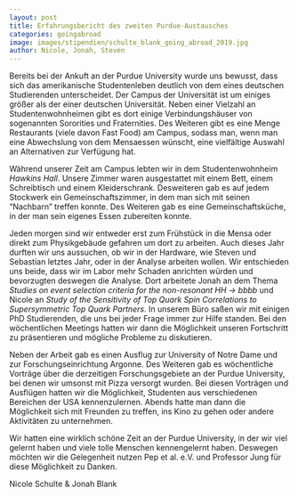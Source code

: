 ```yaml
---
layout: post
title: Erfahrungsbericht des zweiten Purdue-Austausches
categories: goingabroad
image: images/stipendien/schulte_blank_going_abroad_2019.jpg
author: Nicole, Jonah, Steven
---
```



Bereits bei der Ankuft an der Purdue University wurde uns bewusst, dass sich das amerikanische Studentenleben deutlich von dem eines deutschen Studierenden unterscheidet. Der Campus der Universität ist um einiges größer als der einer deutschen Universität. Neben einer Vielzahl an Studentenwohnheimen gibt es dort einige Verbindungshäuser von sogenannten Sororities und Fraternities. Des Weiteren gibt es eine Menge Restaurants (viele davon Fast Food) am Campus, sodass man, wenn man eine Abwechslung von dem Mensaessen wünscht, eine vielfältige Auswahl an Alternativen zur Verfügung hat.

Während unserer Zeit am Campus lebten wir in dem Studentenwohnheim _Hawkins Hall_. Unsere Zimmer waren ausgestattet mit einem Bett, einem Schreibtisch und einem Kleiderschrank. Desweiteren gab es auf jedem Stockwerk ein Gemeinschaftszimmer, in dem man sich mit seinen “Nachbarn” treffen konnte. Des Weiteren gab es eine Gemeinschaftsküche, in der man sein eigenes Essen zubereiten konnte.

Jeden morgen sind wir entweder erst zum Frühstück in die Mensa oder direkt zum Physikgebäude gefahren um dort zu arbeiten. Auch dieses Jahr durften wir uns aussuchen, ob wir in der Hardware, wie Steven und Sebastian letztes Jahr, oder in der Analyse arbeiten wollen. Wir entschieden uns beide, dass wir im Labor mehr Schaden anrichten würden und bevorzugten deswegen die Analyse. Dort arbeitete Jonah an dem Thema _Studies on event selection criteria for the non-resonant HH → bbbb_ und Nicole an _Study of the Sensitivity of Top Quark Spin Correlations to Supersymmetric Top Quark Partners_. In unserem Büro saßen wir mit einigen PhD Studierenden, die uns bei jeder Frage immer zur Hilfe standen. Bei den wöchentlichen Meetings hatten wir dann die Möglichkeit unseren Fortschritt zu präsentieren und mögliche Probleme zu diskutieren.

Neben der Arbeit gab es einen Ausflug zur University of Notre Dame und zur Forschungseinrichtung Argonne. Des Weiteren gab es wöchentliche Vorträge über die derzeitigen Forschungsgebiete an der Purdue University, bei denen wir umsonst mit Pizza versorgt wurden. Bei diesen Vorträgen und Ausflügen hatten wir die Möglichkeit, Studenten aus verschiedenen Bereichen der USA kennenzulernen. Abends hatte man dann die Möglichkeit sich mit Freunden zu treffen, ins Kino zu gehen oder andere Aktivitäten zu unternehmen.

Wir hatten eine wirklich schöne Zeit an der Purdue University, in der wir viel gelernt haben und viele tolle Menschen kennengelernt haben. Deswegen möchten wir die Gelegenheit nutzen Pep et al. e.V. und Professor Jung für diese Möglichkeit zu Danken.

Nicole Schulte & Jonah Blank
